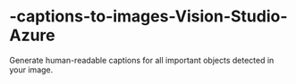 # -captions-to-images-Vision-Studio-Azure
Generate human-readable captions for all important objects detected in your image.
